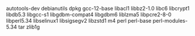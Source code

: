 autotools-dev
debianutils
dpkg
gcc-12-base
libacl1
libbz2-1.0
libc6
libcrypt1
libdb5.3
libgcc-s1
libgdbm-compat4
libgdbm6
liblzma5
libpcre2-8-0
libperl5.34
libselinux1
libsigsegv2
libzstd1
m4
perl
perl-base
perl-modules-5.34
tar
zlib1g
